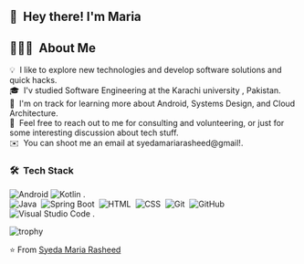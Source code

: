 ## 👋 &nbsp;Hey there! I'm Maria


## 👨🏻‍💻 &nbsp;About Me

💡 &nbsp;I like to explore new technologies and develop software solutions and quick hacks.\
🎓 &nbsp;I'v studied Software Engineering at the Karachi university , Pakistan.\
🌱 &nbsp;I'm on track for learning more about Android, Systems Design, and Cloud Architecture.\
💬 &nbsp;Feel free to reach out to me for consulting and volunteering, or just for some interesting discussion about tech stuff.\
✉️ &nbsp;You can shoot me an email at syedamariarasheed@gmail!.

### 🛠 &nbsp;Tech Stack

![Android](https://camo.githubusercontent.com/bd89453ac5e2eaeb937cd49be46d417f4996b07f9d8cc7546ad828d0637c7b1c/68747470733a2f2f696d672e736869656c64732e696f2f62616467652f416e64726f69642d3344444338343f6c6f676f3d616e64726f6964266c6f676f436f6c6f723d7768697465267374796c653d666f722d7468652d6261646765)
![Kotlin](https://camo.githubusercontent.com/3ee553455a9764899d5bedc4156ce473bc2e74ff6a81f9391796f2480990a65f/68747470733a2f2f696d672e736869656c64732e696f2f62616467652f6b6f746c696e2d2532333030393544352e7376673f267374796c653d666f722d7468652d6261646765266c6f676f3d6b6f746c696e266c6f676f436f6c6f723d7768697465)&nbsp;.\
![Java](https://img.shields.io/badge/-Java-333333?style=flat&logo=Java&logoColor=4990FF)&nbsp;
![Spring Boot](https://img.shields.io/badge/-SpringBoot-333333?style=flat&logo=SpringBoot&logoColor=FFA518)&nbsp;
![HTML](https://img.shields.io/badge/-HTML-333333?style=flat&logo=HTML5)&nbsp;
![CSS](https://img.shields.io/badge/-CSS-333333?style=flat&logo=CSS3&logoColor=1572B6)&nbsp;
![Git](https://img.shields.io/badge/-Git-333333?style=flat&logo=git)&nbsp;
![GitHub](https://img.shields.io/badge/-GitHub-333333?style=flat&logo=github)&nbsp;
![Visual Studio Code](https://img.shields.io/badge/-Visual%20Studio%20Code-333333?style=flat&logo=visual-studio-code&logoColor=007ACC)&nbsp;\.

![trophy](https://github-profile-trophy.vercel.app/?username=syedamariarasheed&theme=chalk&column=3&margin-w=15&margin-h=15)

⭐️ From [Syeda Maria Rasheed](https://github.com/syedamariarasheed)
